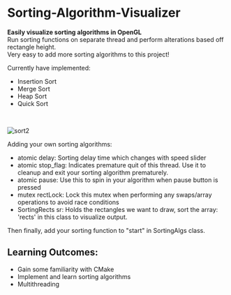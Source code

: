 # Sorting-Algorithm-Visualizer
**Easily visualize sorting algorithms in OpenGL** <br/>
Run sorting functions on separate thread and perform alterations based off rectangle height. <br/>
Very easy to add more sorting algorithms to this project! <br/>

Currently have implemented:
- Insertion Sort
- Merge Sort
- Heap Sort
- Quick Sort
<br/>

![sort2](https://user-images.githubusercontent.com/69094266/194721122-fc3f53b8-faf0-479e-9e8a-f518e16c802f.gif)

Adding your own sorting algorithms:

- atomic<int> delay: Sorting delay time which changes with speed slider
- atomic<bool> stop_flag: Indicates premature quit of this thread. Use it to cleanup and exit your sorting algorithm prematurely.
- atomic<bool> pause: Use this to spin in your algorithm when pause button is pressed
- mutex rectLock: Lock this mutex when performing any swaps/array operations to avoid race conditions
- SortingRects sr: Holds the rectangles we want to draw, sort the array: 'rects' in this class to visualize output.

Then finally, add your sorting function to "start" in SortingAlgs class.


## Learning Outcomes:
- Gain some familiarity with CMake
- Implement and learn sorting algorithms
- Multithreading
